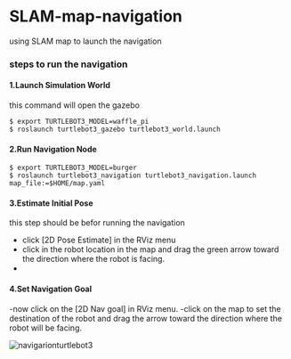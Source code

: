 # SLAM-map-navigation
using SLAM map to launch the navigation 

### steps to run the navigation 
#### 1.Launch Simulation World
this command will open the gazebo
```
$ export TURTLEBOT3_MODEL=waffle_pi
$ roslaunch turtlebot3_gazebo turtlebot3_world.launch
```
#### 2.Run Navigation Node

```
$ export TURTLEBOT3_MODEL=burger
$ roslaunch turtlebot3_navigation turtlebot3_navigation.launch map_file:=$HOME/map.yaml
```
#### 3.Estimate Initial Pose
this step should be befor running the navigation
- click [2D Pose Estimate] in the RViz menu
- click in the robot location in the map and drag the green arrow toward the direction where the robot is facing.
- 
#### 4.Set Navigation Goal
-now click on the [2D Nav goal] in RViz menu.
-click on the map to set the destination of the robot and drag the arrow toward the direction where the robot will be facing. 

![navigarionturtlebot3](https://user-images.githubusercontent.com/85634104/124968092-e3818b00-e02d-11eb-8c02-a4cee3a1ce0c.png)
